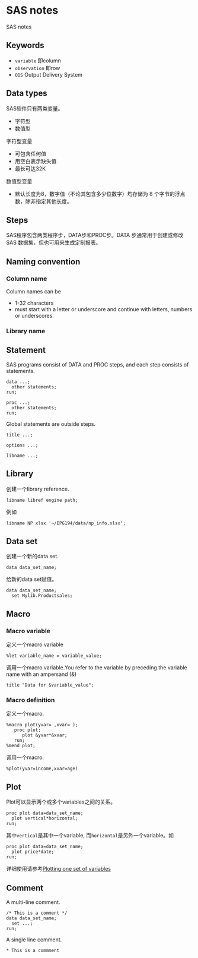 # SAS notes
SAS notes

## Keywords

- `variable` 即column
- `observation` 即row
- `ODS` Output Delivery System

## Data types
SAS软件只有两类变量。

- 字符型
- 数值型

字符型变量

- 可包含任何值
- 用空白表示缺失值
- 最长可达32K

数值型变量

- 默认长度为8，数字值（不论其包含多少位数字）均存储为 8 个字节的浮点数，除非指定其他长度。

## Steps
SAS程序包含两类程序步，DATA步和PROC步。DATA 步通常用于创建或修改 SAS 数据集，但也可用来生成定制报表。

## Naming convention

### Column name
Column names can be

- 1-32 characters
- must start with a letter or underscore and continue with letters, numbers or underscores.

### Library name

## Statement
SAS programs consist of DATA and PROC steps, and each step consists of statements.

```
data ...;
  other statements;
run;
```

```
proc ...;
  other statements;
run;
```

Global statements are outside steps.

```
title ...;
```

```
options ...;
```

```
libname ...;
```
## Library
创建一个library reference.

```sas
libname libref engine path;
```

例如

```sas
libname NP xlsx '~/EPG194/data/np_info.xlsx';
```

## Data set
创建一个新的data set.

```
data data_set_name;
```

给新的data set赋值。

```
data data_set_name;
  set Mylib.Productsales;
```

## Macro
### Macro variable
定义一个macro variable

```
%let variable_name = variable_value;
```

调用一个macro variable.You refer to the variable by preceding the variable name with an ampersand (&)

```
title "Data for &variable_value";
```

### Macro definition

定义一个macro.

```
%macro plot(yvar= ,xvar= );
   proc plot;
      plot &yvar*&xvar;
   run;
%mend plot;
```

调用一个macro.

```
%plot(yvar=income,xvar=age)
```

## Plot

Plot可以显示两个或多个variables之间的关系。

```
proc plot data=data_set_name;
  plot vertical*horizontal;
run;
```

其中`vertical`是其中一个variable, 而`horizontal`是另外一个variable。如

```
proc plot data=data_set_name;
  plot price*date;
run;
```


详细使用请参考[Plotting one set of variables](https://documentation.sas.com/?cdcId=pgmsascdc&cdcVersion=9.4_3.4&docsetId=basess&docsetTarget=p1ebornamhs8z0n1vao2wlbfiwqb.htm&locale=zh-CN)

## Comment

A multi-line comment.

```
/* This is a comment */
data data_set_name;
  set ...;
run;
```

A single line comment.

```
* This is a commment
```
